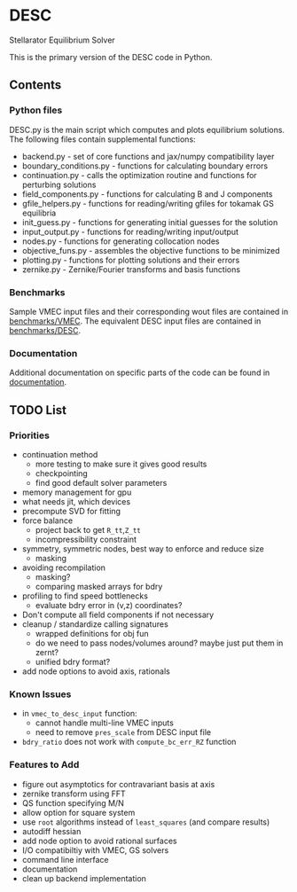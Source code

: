 # DESC
Stellarator Equilibrium Solver

This is the primary version of the DESC code in Python.

## Contents

### Python files

DESC.py is the main script which computes and plots equilibrium solutions.
The following files contain supplemental functions: 
- backend.py - set of core functions and jax/numpy compatibility layer
- boundary_conditions.py - functions for calculating boundary errors
- continuation.py - calls the optimization routine and functions for perturbing solutions
- field_components.py - functions for calculating B and J components
- gfile_helpers.py - functions for reading/writing gfiles for tokamak GS equilibria
- init_guess.py - functions for generating initial guesses for the solution
- input_output.py - functions for reading/writing input/output
- nodes.py - functions for generating collocation nodes
- objective_funs.py - assembles the objective functions to be minimized
- plotting.py - functions for plotting solutions and their errors
- zernike.py - Zernike/Fourier transforms and basis functions

### Benchmarks

Sample VMEC input files and their corresponding wout files are contained in [benchmarks/VMEC](https://github.com/ddudt/DESC/tree/python/benchmarks/VMEC).
The equivalent DESC input files are contained in [benchmarks/DESC](https://github.com/ddudt/DESC/tree/python/benchmarks/DESC).

### Documentation

Additional documentation on specific parts of the code can be found in [documentation](https://github.com/ddudt/DESC/tree/python/documentation).

## TODO List

### Priorities

- continuation method
    - more testing to make sure it gives good results
    - checkpointing
    - find good default solver parameters
- memory management for gpu
- what needs jit, which devices
- precompute SVD for fitting
- force balance
    - project back to get `R_tt`,`Z_tt`
    - incompressibility constraint
- symmetry, symmetric nodes, best way to enforce and reduce size
    - masking
- avoiding recompilation
    - masking?
    - comparing masked arrays for bdry
- profiling to find speed bottlenecks
    - evaluate bdry error in (v,z) coordinates?
- Don't compute all field components if not necessary
- cleanup / standardize calling signatures
    - wrapped definitions for obj fun
    - do we need to pass nodes/volumes around? maybe just put them in zernt?
    - unified bdry format?
- add node options to avoid axis, rationals

### Known Issues

- in `vmec_to_desc_input` function:
    - cannot handle multi-line VMEC inputs
    - need to remove `pres_scale` from DESC input file
- `bdry_ratio` does not work with `compute_bc_err_RZ` function

### Features to Add

- figure out asymptotics for contravariant basis at axis
- zernike transform using FFT
- QS function specifying M/N
- allow option for square system
- use `root` algorithms instead of `least_squares` (and compare results)
- autodiff hessian
- add node option to avoid rational surfaces
- I/O compatibiltiy with VMEC, GS solvers
- command line interface
- documentation
- clean up backend implementation
